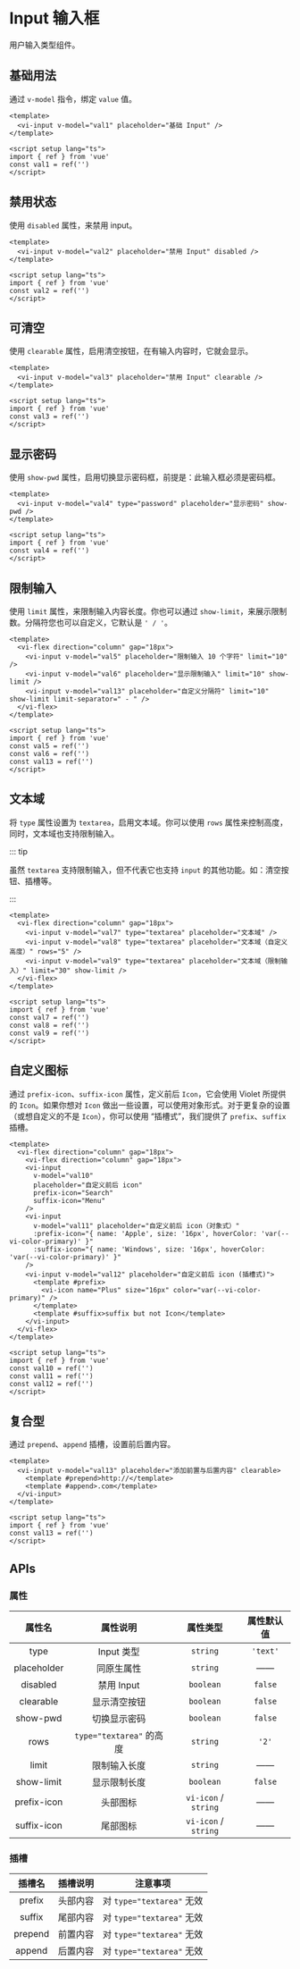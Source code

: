 <script setup lang="ts">
import { ref } from 'vue'

const val1 = ref('')
const val2 = ref('')
const val3 = ref('')
const val4 = ref('')
const val5 = ref('')
const val6 = ref('')
const val7 = ref('')
const val8 = ref('')
const val9 = ref('')
const val10 = ref('')
const val11 = ref('')
const val12 = ref('')
const val13 = ref('')
</script>

# Input 输入框

用户输入类型组件。

## 基础用法

通过 `v-model` 指令，绑定 `value` 值。

<div class="examples">
  <vi-input v-model="val1" placeholder="基础 Input" />
</div>

```vue
<template>
  <vi-input v-model="val1" placeholder="基础 Input" />
</template>

<script setup lang="ts">
import { ref } from 'vue'
const val1 = ref('')
</script>
```

## 禁用状态

使用 `disabled` 属性，来禁用 input。

<div class="examples">
  <vi-input v-model="val2" placeholder="禁用 Input" disabled />
</div>

```vue
<template>
  <vi-input v-model="val2" placeholder="禁用 Input" disabled />
</template>

<script setup lang="ts">
import { ref } from 'vue'
const val2 = ref('')
</script>
```

## 可清空

使用 `clearable` 属性，启用清空按钮，在有输入内容时，它就会显示。

<div class="examples">
  <vi-input v-model="val3" placeholder="可清空 Input" clearable />
</div>

```vue
<template>
  <vi-input v-model="val3" placeholder="禁用 Input" clearable />
</template>

<script setup lang="ts">
import { ref } from 'vue'
const val3 = ref('')
</script>
```

## 显示密码

使用 `show-pwd` 属性，启用切换显示密码框，前提是：此输入框必须是密码框。

<div class="examples">
  <vi-input v-model="val4" type="password" placeholder="显示密码" show-pwd />
</div>

```vue
<template>
  <vi-input v-model="val4" type="password" placeholder="显示密码" show-pwd />
</template>

<script setup lang="ts">
import { ref } from 'vue'
const val4 = ref('')
</script>
```

## 限制输入

使用 `limit` 属性，来限制输入内容长度。你也可以通过 `show-limit`，来展示限制数。分隔符您也可以自定义，它默认是 `' / '`。

<div class="examples">
  <vi-flex direction="column" gap="18px">
    <vi-input v-model="val5" placeholder="限制输入 10 个字符" limit="10" />
    <vi-input v-model="val6" placeholder="显示限制输入" limit="10" show-limit />
    <vi-input v-model="val13" placeholder="自定义分隔符" limit="10" show-limit limit-separator=" - " />
  </vi-flex>
</div>

```vue
<template>
  <vi-flex direction="column" gap="18px">
    <vi-input v-model="val5" placeholder="限制输入 10 个字符" limit="10" />
    <vi-input v-model="val6" placeholder="显示限制输入" limit="10" show-limit />
    <vi-input v-model="val13" placeholder="自定义分隔符" limit="10" show-limit limit-separator=" - " />
  </vi-flex>
</template>

<script setup lang="ts">
import { ref } from 'vue'
const val5 = ref('')
const val6 = ref('')
const val13 = ref('')
</script>
```

## 文本域

将 `type` 属性设置为 `textarea`，启用文本域。你可以使用 `rows` 属性来控制高度，同时，文本域也支持限制输入。

::: tip

虽然 `textarea` 支持限制输入，但不代表它也支持 `input` 的其他功能。如：清空按钮、插槽等。

:::

<div class="examples">
  <vi-flex direction="column" gap="18px">
    <vi-input v-model="val7" type="textarea" placeholder="文本域" />
    <vi-input v-model="val8" type="textarea" placeholder="文本域（自定义高度）" rows="5" />
    <vi-input v-model="val9" type="textarea" placeholder="文本域（限制输入）" limit="30" show-limit />
  </vi-flex>
</div>

```vue
<template>
  <vi-flex direction="column" gap="18px">
    <vi-input v-model="val7" type="textarea" placeholder="文本域" />
    <vi-input v-model="val8" type="textarea" placeholder="文本域（自定义高度）" rows="5" />
    <vi-input v-model="val9" type="textarea" placeholder="文本域（限制输入）" limit="30" show-limit />
  </vi-flex>
</template>

<script setup lang="ts">
import { ref } from 'vue'
const val7 = ref('')
const val8 = ref('')
const val9 = ref('')
</script>
```

## 自定义图标

通过 `prefix-icon`、`suffix-icon` 属性，定义前后 `Icon`，它会使用 Violet 所提供的 `Icon`。如果你想对 `Icon` 做出一些设置，可以使用对象形式。对于更复杂的设置（或想自定义的不是 `Icon`），你可以使用 “插槽式”，我们提供了 `prefix`、`suffix` 插槽。

<div class="examples">
  <vi-flex direction="column" gap="18px">
    <vi-input 
      v-model="val10" 
      placeholder="自定义前后 icon" 
      prefix-icon="Search" 
      suffix-icon="Menu" 
    />
    <vi-input 
      v-model="val11" placeholder="自定义前后 icon（对象式）" 
      :prefix-icon="{ name: 'Apple', size: '16px', hoverColor: 'var(--vi-color-primary)' }" 
      :suffix-icon="{ name: 'Windows', size: '16px', hoverColor: 'var(--vi-color-primary)' }"  
    />
    <vi-input v-model="val12" placeholder="自定义前后 icon (插槽式)">
      <template #prefix>
        <vi-icon name="Plus" size="16px" color="var(--vi-color-primary)" />
      </template>
      <template #suffix>suffix but not Icon</template>
    </vi-input>
  </vi-flex>
</div>

```vue
<template>
  <vi-flex direction="column" gap="18px">
    <vi-flex direction="column" gap="18px">
    <vi-input 
      v-model="val10" 
      placeholder="自定义前后 icon" 
      prefix-icon="Search" 
      suffix-icon="Menu" 
    />
    <vi-input 
      v-model="val11" placeholder="自定义前后 icon（对象式）" 
      :prefix-icon="{ name: 'Apple', size: '16px', hoverColor: 'var(--vi-color-primary)' }" 
      :suffix-icon="{ name: 'Windows', size: '16px', hoverColor: 'var(--vi-color-primary)' }"  
    />
    <vi-input v-model="val12" placeholder="自定义前后 icon (插槽式)">
      <template #prefix>
        <vi-icon name="Plus" size="16px" color="var(--vi-color-primary)" />
      </template>
      <template #suffix>suffix but not Icon</template>
    </vi-input>
  </vi-flex>
</template>

<script setup lang="ts">
import { ref } from 'vue'
const val10 = ref('')
const val11 = ref('')
const val12 = ref('')
</script>
```

## 复合型

通过 `prepend`、`append` 插槽，设置前后置内容。

<div class="examples">
  <vi-input v-model="val13" placeholder="添加前置与后置内容" clearable>
    <template #prepend>http://</template>
    <template #append>.com</template>
  </vi-input>
</div>

```vue
<template>
  <vi-input v-model="val13" placeholder="添加前置与后置内容" clearable>
    <template #prepend>http://</template>
    <template #append>.com</template>
  </vi-input>
</template>

<script setup lang="ts">
import { ref } from 'vue'
const val13 = ref('')
</script>
```

## APIs

### 属性

| 属性名 | 属性说明 | 属性类型 | 属性默认值 |
| :---: | :---: | :---: | :---: |
| type | Input 类型 | `string` | `'text'` |
| placeholder | 同原生属性 | `string` | —— |
| disabled | 禁用 Input | `boolean` | `false` |
| clearable | 显示清空按钮 | `boolean` | `false` |
| show-pwd | 切换显示密码 | `boolean` | `false` |
| rows | `type="textarea"` 的高度 | `string` | `'2'` |
| limit | 限制输入长度 | `string` | —— |
| show-limit | 显示限制长度 | `boolean` | `false` |
| prefix-icon | 头部图标 | `vi-icon` / `string` | —— |
| suffix-icon | 尾部图标 | `vi-icon` / `string` | —— |

### 插槽

| 插槽名 | 插槽说明 | 注意事项 |
| :---: | :---: | :---: |
| prefix | 头部内容 | 对 `type="textarea"` 无效 |
| suffix | 尾部内容 | 对 `type="textarea"` 无效 |
| prepend | 前置内容 | 对 `type="textarea"` 无效 |
| append | 后置内容 | 对 `type="textarea"` 无效 |
